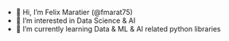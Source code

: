 - 👋 Hi, I’m Felix Maratier (@fmarat75)
- 👀 I’m interested in Data Science & AI
- 🌱 I’m currently learning Data & ML & AI related python libraries
